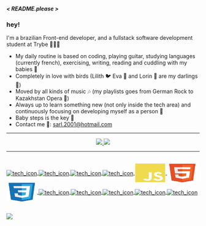 ##### < README.please >

 <h3>hey!</h3>
 
 I'm a brazilian Front-end developer, and a fullstack software development student at Trybe 👨‍💻💚
 
 - My daily routine is based on coding, playing guitar, studying languages (currently french), exercising, writing, reading and cuddling with my babies 🐣
 - Completely in love with birds (Lilith 🐦 Eva 🐤 and Lorin 🦜 are my darlings 💚)
 - Moved by all kinds of music 🎶 (my playlists goes from German Rock to Kazakhstan Opera 💃)
 - Always up to learn something new (not only inside the tech area) and continuously focusing on developing myself as a person 💚
 - Baby steps is the key 👶
 - Contact me 💌: sarl.2001@hotmail.com
 
<hr />

<div align="center">
  <a href="https://github.com/SamuelDAlencar">
  <img height="180em" src="https://github-readme-stats.vercel.app/api?username=SamuelDAlencar&show_icons=true&theme=dark&include_all_commits=true&count_private=true"/>
  <img height="180em" src="https://github-readme-stats.vercel.app/api/top-langs/?username=SamuelDAlencar&layout=compact&langs_count=7&theme=dark"/>
</div>
  
<hr />
 
<div style="display: inline_block"><br>
  <img align="center" alt="tech_icon" height="50" width="80" src="https://cdn.jsdelivr.net/gh/devicons/devicon/icons/linux/linux-original.svg" />
  <img align="center" alt="tech_icon" height="50" width="80" src="https://cdn.jsdelivr.net/gh/devicons/devicon/icons/unix/unix-original.svg" />
  <img align="center" alt="tech_icon" height="50" width="80" src="https://cdn.jsdelivr.net/gh/devicons/devicon/icons/bash/bash-original.svg" />
   <img align="center" alt="tech_icon" height="50" width="80" src="https://cdn.jsdelivr.net/gh/devicons/devicon/icons/git/git-original.svg" />
  <img align="center" alt="tech_icon" height="50" width="80" src="https://raw.githubusercontent.com/devicons/devicon/master/icons/javascript/javascript-plain.svg">
  <img align="center" alt="tech_icon" height="50" width="80" src="https://raw.githubusercontent.com/devicons/devicon/master/icons/html5/html5-original.svg">
  <img align="center" alt="tech_icon" height="50" width="80" 
src="https://raw.githubusercontent.com/devicons/devicon/master/icons/css3/css3-original.svg">
  <img align="center" alt="tech_icon" height="50" width="80" src="https://cdn.jsdelivr.net/gh/devicons/devicon/icons/bootstrap/bootstrap-original.svg" />
  <img align="center" alt="tech_icon" height="50" width="80" src="https://cdn.jsdelivr.net/gh/devicons/devicon/icons/react/react-original.svg" />
  <img align="center" alt="tech_icon" height="50" width="80" src="https://cdn.jsdelivr.net/gh/devicons/devicon/icons/jest/jest-plain.svg" />
  <img align="center" alt="tech_icon" height="50" width="80" src="https://cdn.jsdelivr.net/gh/devicons/devicon/icons/redux/redux-original.svg" />
  <img align="center" alt="tech_icon" height="50" width="80" src="https://cdn.jsdelivr.net/gh/devicons/devicon/icons/docker/docker-plain.svg" />
<!--   <img align="center" alt="tech_icon" height="50" width="80" src="https://cdn.jsdelivr.net/gh/devicons/devicon/icons/materialui/materialui-original.svg" /> -->
</div>
  
  ##
  
  <div> 
     <a href="https://www.linkedin.com/in/samuel-de-alencar-rocha-972896203/" target="_blank"><img src="https://img.shields.io/badge/LinkedIn-0077B5?style=for-the-badge&logo=linkedin&logoColor=white" style="height: 40px;"></a>
  </div>
